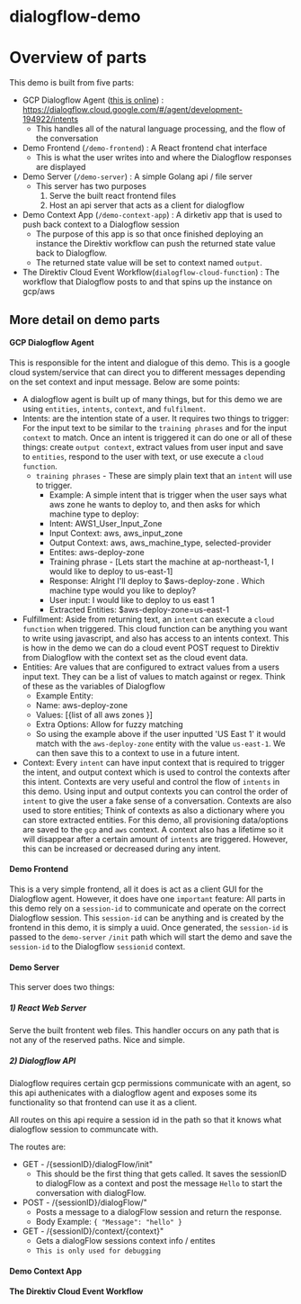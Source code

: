 # dialogflow-demo

# Overview of parts

This demo is built from five parts:
* GCP Dialogflow Agent ([this is online](https://dialogflow.cloud.google.com/#/agent/development-194922/intents)) : https://dialogflow.cloud.google.com/#/agent/development-194922/intents
    * This handles all of the natural language processing, and the flow of the conversation
* Demo Frontend (`/demo-frontend`) : A React frontend chat interface
    * This is what the user writes into and where the Dialogflow responses are displayed
* Demo Server  (`/demo-server`) : A simple Golang api / file server
    * This server has two purposes
        1) Serve the built react frontend files
        2) Host an api server that acts as a client for dialogflow
* Demo Context App (`/demo-context-app`) : A dirketiv app that is used to push back context to a Dialogflow session
    * The purpose of this app is so that once finished deploying an instance the Direktiv workflow can push the returned state value back to Dialogflow.
    * The returned state value will be set to context named `output`.
* The Direktiv Cloud Event Workflow(`dialogflow-cloud-function`) : The workflow that Dialogflow posts to and that spins up the instance on gcp/aws

## More detail on demo parts

#### GCP Dialogflow Agent 
This is responsible for the intent and dialogue of this demo. This is a google cloud system/service that can direct you to different messages depending on the set context and input message. Below are some points:
* A dialogflow agent is built up of many things, but for this demo we are using `entities`, `intents`, `context`, and `fulfilment`.
* Intents: are the intention state of a user. It requires two things to trigger: For the input text to be similar to the `training phrases` and for the input `context` to match. Once an intent is triggered it can do one or all of these things: create `output context`, extract values from user input and save to `entities`, respond to the user with text, or use execute a `cloud function`.
    * `training phrases` - These are simply plain text that an `intent` will use to trigger.
        * Example: A simple intent that is trigger when the user says what aws zone he wants to deploy to, and then asks for which machine type to deploy: 
        * Intent: AWS1_User_Input_Zone
        * Input Context: aws, aws_input_zone
        * Output Context: aws, aws_machine_type, selected-provider
        * Entites: aws-deploy-zone
        * Training phrase - [Lets start the machine at ap-northeast-1, I would like to deploy to us-east-1]
        * Response: Alright I'll deploy to  $aws-deploy-zone . Which machine type would you like to deploy?
        * User input: I would like to deploy to us east 1
        * Extracted Entities: $aws-deploy-zone=us-east-1
* Fulfillment: Aside from returning text, an `intent` can execute a `cloud function` when triggered. This cloud function can be anything you want to write using javascript, and also has access to an intents context. This is how in the demo we can do a cloud event POST request to Direktiv from Dialogflow with the context set as the cloud event data.
* Entities: Are values that are configured to extract values from a users input text. They can be a list of values to match against or regex. Think of these as the variables of Dialogflow
    * Example Entity:
    * Name: aws-deploy-zone
    * Values: [{list of all aws zones }]
    * Extra Options: Allow for fuzzy matching
    * So using the example above if the user inputted 'US East 1' it would match with the `aws-deploy-zone` entity with the value `us-east-1`. We can then save this to a context to use in a future intent.
* Context: Every `intent` can have input context that is required to trigger the intent, and output context which is used to control the contexts after this intent. Contexts are very useful and control the flow of `intents` in this demo. Using input and output contexts you can control the order of `intent` to give the user a fake sense of a conversation. Contexts are also used to store entities; Think of contexts as also a dictionary where you can store extracted entities. For this demo, all provisioning data/options are saved to the `gcp` and `aws` context.
A context also has a lifetime so it will disappear after a certain amount of `intents` are triggered. However, this can be increased or decreased during any intent.

#### Demo Frontend 
This is a very simple frontend, all it does is act as a client GUI for the  Dialogflow agent. However, it does have one `important` feature: All parts in this demo rely on a `session-id` to communicate and operate on the correct Dialogflow session. This `session-id` can be anything and is created by the frontend in this demo, it is simply a uuid. Once generated, the `session-id` is passed to the `demo-server` `/init` path which will start the demo and save the `session-id` to the Dialogflow `sessionid` context.

#### Demo Server
This server does two things:
##### 1) React Web Server
Serve the built frontent web files. This handler occurs on any path that is not any of the reserved paths. Nice and simple.

##### 2) Dialogflow API

Dialogflow requires certain gcp permissions communicate with an agent, so this api authenicates with a dialogflow agent and exposes some its functionality so that frontend can use it as a client. 

All routes on this api require a session id in the path so that it knows what dialogflow session to communcate with.

The routes are:
* GET - /{sessionID}/dialogFlow/init"
    * This should be the first thing that gets called. It saves the sessionID to dialogFlow as a context and post the message `Hello` to start the conversation with dialogFlow.
* POST - /{sessionID}/dialogFlow/"
    * Posts a message to a dialogFlow session and return the response.
    * Body Example:
    `{ "Message": "hello" }`
* GET - /{sessionID}/context/{context}"
    * Gets a dialogFlow sessions context info / entites
    * `This is only used for debugging`

#### Demo Context App


#### The Direktiv Cloud Event Workflow


